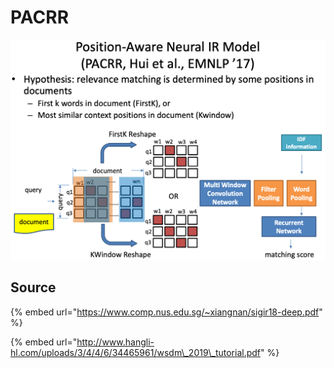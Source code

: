 # PACRR

![](../../../../../../../../.gitbook/assets/lark20190528162415.png)

## Source

{% embed url="https://www.comp.nus.edu.sg/~xiangnan/sigir18-deep.pdf" %}

{% embed url="http://www.hangli-hl.com/uploads/3/4/4/6/34465961/wsdm\_2019\_tutorial.pdf" %}

